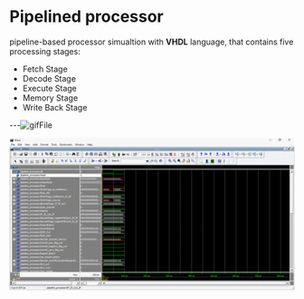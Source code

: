# Pipelined processor
pipeline-based processor simualtion with **VHDL** language, that contains five processing stages:
* Fetch Stage
* Decode Stage
* Execute Stage
* Memory Stage
* Write Back Stage

---![gifFile](https://user-images.githubusercontent.com/62177195/148704431-4e78a12b-19aa-43e1-9b9d-443257935e49.gif)

!["img"](Images/gifFile.gif)
